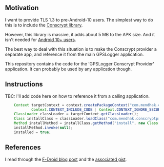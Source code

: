 
## Motivation

I want to provide TLS 1.3 to pre-Android-10 users.  The simplest way to do this is to include the [Conscrypt library](https://github.com/google/conscrypt/). 

However, this library is massive, it adds about 5 MB to the APK size.  And it isn't needed for [Android 10+ users](https://developer.android.com/about/versions/10/features#tls-1.3).  

The best way to deal with this situation is to make the Conscrypt provider a separate app, and reference it from the main GPSLogger application. 

This repository contains the code for the 'GPSLogger Conscrypt Provider' application.  It can probably be used by any application though.  


## Instructions

TBC: I'll add code here on how to reference it from a calling application. 

```java
    Context targetContext = context.createPackageContext("com.mendhak.conscryptprovider",
            Context.CONTEXT_INCLUDE_CODE | Context.CONTEXT_IGNORE_SECURITY);
    ClassLoader classLoader = targetContext.getClassLoader();
    Class installClass = classLoader.loadClass("com.mendhak.conscryptprovider.ConscryptProvider");
    Method installMethod = installClass.getMethod("install", new Class[]{});
    installMethod.invoke(null);
    installed = true;
```

## References

I read through the [F-Droid blog post](https://f-droid.org/2020/05/29/android-updates-and-tls-connections.html) and the [associated gist](https://gist.github.com/ByteHamster/f488f9993eeb6679c2b5f0180615d518). 

